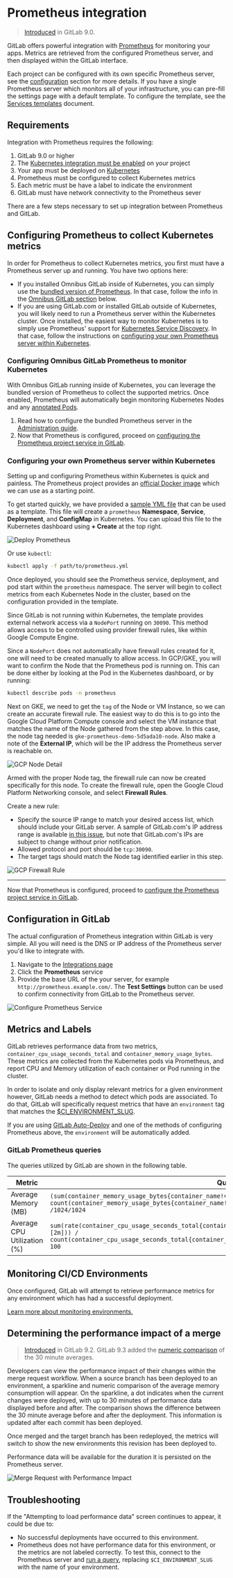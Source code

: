 # Prometheus integration

> [Introduced][ce-8935] in GitLab 9.0.

GitLab offers powerful integration with [Prometheus] for monitoring your apps.
Metrics are retrieved from the configured Prometheus server, and then displayed
within the GitLab interface.

Each project can be configured with its own specific Prometheus server, see the
[configuration](#configuration) section for more details. If you have a single
Prometheus server which monitors all of your infrastructure, you can pre-fill
the settings page with a default template. To configure the template, see the
[Services templates](services_templates.md) document.

## Requirements

Integration with Prometheus requires the following:

1. GitLab 9.0 or higher
1. The [Kubernetes integration must be enabled][kube] on your project
1. Your app must be deployed on [Kubernetes][]
1. Prometheus must be configured to collect Kubernetes metrics
1. Each metric must be have a label to indicate the environment
1. GitLab must have network connectivity to the Prometheus sever

There are a few steps necessary to set up integration between Prometheus and
GitLab.

## Configuring Prometheus to collect Kubernetes metrics

In order for Prometheus to collect Kubernetes metrics, you first must have a
Prometheus server up and running. You have two options here:

- If you installed Omnibus GitLab inside of Kubernetes, you can simply use the
  [bundled version of Prometheus][promgldocs]. In that case, follow the info in the
  [Omnibus GitLab section](#configuring-omnibus-gitlab-prometheus-to-monitor-kubernetes)
  below.
- If you are using GitLab.com or installed GitLab outside of Kubernetes, you
  will likely need to run a Prometheus server within the Kubernetes cluster.
  Once installed, the easiest way to monitor Kubernetes is to simply use
  Prometheus' support for [Kubernetes Service Discovery][prometheus-k8s-sd].
  In that case, follow the instructions on
  [configuring your own Prometheus server within Kubernetes](#configuring-your-own-prometheus-server-within-kubernetes).

### Configuring Omnibus GitLab Prometheus to monitor Kubernetes

With Omnibus GitLab running inside of Kubernetes, you can leverage the bundled
version of Prometheus to collect the supported metrics. Once enabled, Prometheus will automatically begin monitoring Kubernetes Nodes and any [annotated Pods](https://prometheus.io/docs/operating/configuration/#<kubernetes_sd_config>). 

1. Read how to configure the bundled Prometheus server in the
   [Administration guide][gitlab-prometheus-k8s-monitor].
1. Now that Prometheus is configured, proceed on
   [configuring the Prometheus project service in GitLab](#configuration-in-gitlab).

### Configuring your own Prometheus server within Kubernetes

Setting up and configuring Prometheus within Kubernetes is quick and painless.
The Prometheus project provides an [official Docker image][prometheus-docker-image]
which we can use as a starting point.

To get started quickly, we have provided a [sample YML file][prometheus-yml]
that can be used as a template. This file will create a `prometheus` **Namespace**,
**Service**, **Deployment**, and **ConfigMap** in Kubernetes. You can upload
this file to the Kubernetes dashboard using **+ Create** at the top right.

![Deploy Prometheus](img/prometheus_yaml_deploy.png)

Or use `kubectl`:

```bash
kubectl apply -f path/to/prometheus.yml
```

Once deployed, you should see the Prometheus service, deployment, and
pod start within the `prometheus` namespace. The server will begin to collect
metrics from each Kubernetes Node in the cluster, based on the configuration
provided in the template.

Since GitLab is not running within Kubernetes, the template provides external
network access via a `NodePort` running on `30090`. This method allows access
to be controlled using provider firewall rules, like within Google Compute Engine.

Since a `NodePort` does not automatically have firewall rules created for it,
one will need to be created manually to allow access. In GCP/GKE, you will want
to confirm the Node that the Prometheus pod is running on. This can be done
either by looking at the Pod in the Kubernetes dashboard, or by running:

```bash
kubectl describe pods -n prometheus
```

Next on GKE, we need to get the `tag` of the Node or VM Instance, so we can
create an accurate firewall rule. The easiest way to do this is to go into the
Google Cloud Platform Compute console and select the VM instance that matches
the name of the Node gathered from the step above. In this case, the node tag
needed is `gke-prometheus-demo-5d5ada10-node`. Also make a note of the
**External IP**, which will be the IP address the Prometheus server is reachable
on.

![GCP Node Detail](img/prometheus_gcp_node_name.png)

Armed with the proper Node tag, the firewall rule can now be created
specifically for this node. To create the firewall rule, open the Google Cloud
Platform Networking console, and select **Firewall Rules**.

Create a new rule:

- Specify the source IP range to match your desired access list, which should
  include your GitLab server. A sample of GitLab.com's IP address range is
  available [in this issue][gitlab.com-ip-range], but note that GitLab.com's IPs
  are subject to change without prior notification.
- Allowed protocol and port should be `tcp:30090`.
- The target tags should match the Node tag identified earlier in this step.

![GCP Firewall Rule](img/prometheus_gcp_firewall_rule.png)

---

Now that Prometheus is configured, proceed to
[configure the Prometheus project service in GitLab](##configuration-in-gitlab).

## Configuration in GitLab

The actual configuration of Prometheus integration within GitLab is very simple.
All you will need is the DNS or IP address of the Prometheus server you'd like
to integrate with.

1. Navigate to the [Integrations page](project_services.md#accessing-the-project-services)
1. Click the **Prometheus** service
1. Provide the base URL of the your server, for example `http://prometheus.example.com/`.
   The **Test Settings** button can be used to confirm connectivity from GitLab
   to the Prometheus server.

![Configure Prometheus Service](img/prometheus_service_configuration.png)

## Metrics and Labels

GitLab retrieves performance data from two metrics, `container_cpu_usage_seconds_total`
and `container_memory_usage_bytes`. These metrics are collected from the
Kubernetes pods via Prometheus, and report CPU and Memory utilization of each
container or Pod running in the cluster.

In order to isolate and only display relevant metrics for a given environment
however, GitLab needs a method to detect which pods are associated. To do that,
GitLab will specifically request metrics that have an `environment` tag that
matches the [$CI_ENVIRONMENT_SLUG][ci-environment-slug].

If you are using [GitLab Auto-Deploy][autodeploy] and one of the methods of
configuring Prometheus above, the `environment` will be automatically added.

### GitLab Prometheus queries

The queries utilized by GitLab are shown in the following table.

| Metric | Query |
| ------ | ----- |
| Average Memory (MB) | `(sum(container_memory_usage_bytes{container_name!="POD",environment="$CI_ENVIRONMENT_SLUG"}) / count(container_memory_usage_bytes{container_name!="POD",environment="$CI_ENVIRONMENT_SLUG"})) /1024/1024` |
| Average CPU Utilization (%) | `sum(rate(container_cpu_usage_seconds_total{container_name!="POD",environment="$CI_ENVIRONMENT_SLUG"}[2m])) / count(container_cpu_usage_seconds_total{container_name!="POD",environment="$CI_ENVIRONMENT_SLUG"}) * 100` |

## Monitoring CI/CD Environments

Once configured, GitLab will attempt to retrieve performance metrics for any
environment which has had a successful deployment.

[Learn more about monitoring environments.](../../../ci/environments.md#monitoring-environments)

## Determining the performance impact of a merge

> [Introduced][ce-10408] in GitLab 9.2.
> GitLab 9.3 added the [numeric comparison](https://gitlab.com/gitlab-org/gitlab-ce/issues/27439) of the 30 minute averages.

Developers can view the performance impact of their changes within the merge
request workflow. When a source branch has been deployed to an environment, a sparkline and numeric comparison of the average memory consumption will appear. On the sparkline, a dot
indicates when the current changes were deployed, with up to 30 minutes of
performance data displayed before and after. The comparison shows the difference between the 30 minute average before and after the deployment. This information is updated after
each commit has been deployed.

Once merged and the target branch has been redeployed, the metrics will switch
to show the new environments this revision has been deployed to.

Performance data will be available for the duration it is persisted on the
Prometheus server.

![Merge Request with Performance Impact](img/merge_request_performance.png)

## Troubleshooting

If the "Attempting to load performance data" screen continues to appear, it could be due to:

- No successful deployments have occurred to this environment.
- Prometheus does not have performance data for this environment, or the metrics
  are not labeled correctly. To test this, connect to the Prometheus server and
  [run a query](#gitlab-prometheus-queries), replacing `$CI_ENVIRONMENT_SLUG`
  with the name of your environment.

[autodeploy]: ../../../ci/autodeploy/index.md
[kubernetes]: https://kubernetes.io
[kube]: ./kubernetes.md
[prometheus-k8s-sd]: https://prometheus.io/docs/operating/configuration/#<kubernetes_sd_config>
[prometheus]: https://prometheus.io
[gitlab-prometheus-k8s-monitor]: ../../../administration/monitoring/prometheus/index.md#configuring-prometheus-to-monitor-kubernetes
[prometheus-docker-image]: https://hub.docker.com/r/prom/prometheus/
[prometheus-yml]:samples/prometheus.yml
[gitlab.com-ip-range]: https://gitlab.com/gitlab-com/infrastructure/issues/434
[ci-environment-slug]: https://docs.gitlab.com/ce/ci/variables/#predefined-variables-environment-variables
[ce-8935]: https://gitlab.com/gitlab-org/gitlab-ce/merge_requests/8935
[ce-10408]: https://gitlab.com/gitlab-org/gitlab-ce/merge_requests/10408
[promgldocs]: ../../../administration/monitoring/prometheus/index.md
